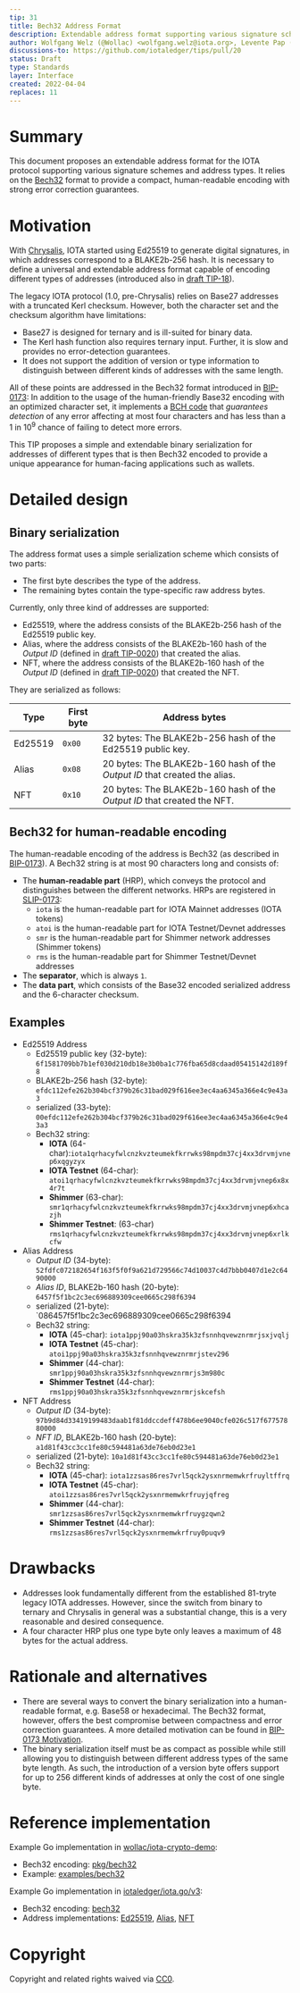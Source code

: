 ```yaml
---
tip: 31
title: Bech32 Address Format
description: Extendable address format supporting various signature schemes and address types
author: Wolfgang Welz (@Wollac) <wolfgang.welz@iota.org>, Levente Pap (@lzpap) <levente.pap@iota.org>
discussions-to: https://github.com/iotaledger/tips/pull/20
status: Draft
type: Standards
layer: Interface
created: 2022-04-04
replaces: 11
---
```


# Summary

This document proposes an extendable address format for the IOTA protocol supporting various signature schemes and address types. It relies on the [Bech32](https://github.com/bitcoin/bips/blob/master/bip-0173.mediawiki) format to provide a compact, human-readable encoding with strong error correction guarantees.

# Motivation

With [Chrysalis](https://roadmap.iota.org/chrysalis), IOTA started using Ed25519 to generate digital signatures, in which addresses correspond to a BLAKE2b-256 hash. It is necessary to define a universal and extendable address format capable of encoding different types of addresses (introduced also in [draft TIP-18](https://github.com/iotaledger/tips/pull/38)).

The legacy IOTA protocol (1.0, pre-Chrysalis) relies on Base27 addresses with a truncated Kerl checksum. However, both the character set and the checksum algorithm have limitations:
- Base27 is designed for ternary and is ill-suited for binary data.
- The Kerl hash function also requires ternary input. Further, it is slow and provides no error-detection guarantees.
- It does not support the addition of version or type information to distinguish between different kinds of addresses with the same length.

All of these points are addressed in the Bech32 format introduced in [BIP-0173](https://github.com/bitcoin/bips/blob/master/bip-0173.mediawiki): In addition to the usage of the human-friendly Base32 encoding with an optimized character set, it implements a [BCH code](https://en.wikipedia.org/wiki/BCH_code) that _guarantees detection_ of any error affecting at most four characters and has less than a 1 in 10<sup>9</sup> chance of failing to detect more errors.

This TIP proposes a simple and extendable binary serialization for addresses of different types that is then Bech32 encoded to provide a unique appearance for human-facing applications such as wallets.

# Detailed design

## Binary serialization

The address format uses a simple serialization scheme which consists of two parts:

   - The first byte describes the type of the address.
   - The remaining bytes contain the type-specific raw address bytes.

Currently, only three kind of addresses are supported:
 - Ed25519, where the address consists of the BLAKE2b-256 hash of the Ed25519 public key.
 - Alias, where the address consists of the BLAKE2b-160 hash of the <i>Output ID</i> (defined in [draft TIP-0020](https://github.com/lzpap/tips/blob/tx-updates/tips/TIP-0020/tip-0020.md#utxo-input)) that created the alias.
 - NFT, where the address consists of the BLAKE2b-160 hash of the <i>Output ID</i> (defined in [draft TIP-0020](https://github.com/lzpap/tips/blob/tx-updates/tips/TIP-0020/tip-0020.md#utxo-input)) that created the NFT.

They are serialized as follows:

| Type    | First byte | Address bytes                                                                  |
|---------|------------|--------------------------------------------------------------------------------|
| Ed25519 | `0x00`     | 32 bytes: The BLAKE2b-256 hash of the Ed25519 public key.                      |
| Alias   | `0x08`     | 20 bytes: The BLAKE2b-160 hash of the <i>Output ID</i> that created the alias. |
| NFT     | `0x10`     | 20 bytes: The BLAKE2b-160 hash of the <i>Output ID</i> that created the NFT.   |


## Bech32 for human-readable encoding

The human-readable encoding of the address is Bech32 (as described in [BIP-0173](https://github.com/bitcoin/bips/blob/master/bip-0173.mediawiki)). A Bech32 string is at most 90 characters long and consists of:

- The **human-readable part** (HRP), which conveys the protocol and distinguishes between the different networks. HRPs are registered in [SLIP-0173]( https://github.com/satoshilabs/slips/blob/master/slip-0173.md):
   - `iota` is the human-readable part for IOTA Mainnet addresses (IOTA tokens)
   - `atoi` is the human-readable part for IOTA Testnet/Devnet addresses
  -  `smr` is the human-readable part for Shimmer network addresses (Shimmer tokens)
  -  `rms` is the human-readable part for Shimmer Testnet/Devnet addresses
- The **separator**, which is always `1`.
- The **data part**, which consists of the Base32 encoded serialized address and the 6-character checksum.

## Examples
- Ed25519 Address
  - Ed25519 public key (32-byte): `6f1581709bb7b1ef030d210db18e3b0ba1c776fba65d8cdaad05415142d189f8`
  - BLAKE2b-256 hash (32-byte): `efdc112efe262b304bcf379b26c31bad029f616ee3ec4aa6345a366e4c9e43a3`
  - serialized (33-byte): `00efdc112efe262b304bcf379b26c31bad029f616ee3ec4aa6345a366e4c9e43a3`
  - Bech32 string:
    - **IOTA** (64-char):`iota1qrhacyfwlcnzkvzteumekfkrrwks98mpdm37cj4xx3drvmjvnep6xqgyzyx`
    - **IOTA Testnet** (64-char): `atoi1qrhacyfwlcnzkvzteumekfkrrwks98mpdm37cj4xx3drvmjvnep6x8x4r7t`
    - **Shimmer** (63-char): `smr1qrhacyfwlcnzkvzteumekfkrrwks98mpdm37cj4xx3drvmjvnep6xhcazjh`
    - **Shimmer Testnet**: (63-char) `rms1qrhacyfwlcnzkvzteumekfkrrwks98mpdm37cj4xx3drvmjvnep6xrlkcfw`
- Alias Address
  - _Output ID_ (34-byte): `52fdfc072182654f163f5f0f9a621d729566c74d10037c4d7bbb0407d1e2c6490000`
  - _Alias ID_, BLAKE2b-160 hash (20-byte): `6457f5f1bc2c3ec696889309cee0665c298f6394`
  - serialized (21-byte): `086457f5f1bc2c3ec696889309cee0665c298f6394
  - Bech32 string:
    - **IOTA** (45-char): `iota1ppj90a03hskra35k3zfsnnhqvewznrmrjsxjvqlj`
    - **IOTA Testnet** (45-char): `atoi1ppj90a03hskra35k3zfsnnhqvewznrmrjstev296`
    - **Shimmer** (44-char): `smr1ppj90a03hskra35k3zfsnnhqvewznrmrjs3m980c`
    - **Shimmer Testnet** (44-char): `rms1ppj90a03hskra35k3zfsnnhqvewznrmrjskcefsh`
- NFT Address
  - _Output ID_ (34-byte): `97b9d84d33419199483daab1f81ddccdeff478b6ee9040cfe026c517f67757880000`
  - _NFT ID_, BLAKE2b-160 hash (20-byte): `a1d81f43cc3cc1fe80c594481a63de76eb0d23e1`
  - serialized (21-byte): `10a1d81f43cc3cc1fe80c594481a63de76eb0d23e1`
  - Bech32 string:
    - **IOTA** (45-char): `iota1zzsas86res7vrl5qck2ysxnrmemwkrfruyltffrq`
    - **IOTA Testnet** (45-char): `atoi1zzsas86res7vrl5qck2ysxnrmemwkrfruyjqfreg`
    - **Shimmer** (44-char): `smr1zzsas86res7vrl5qck2ysxnrmemwkrfruygzqwn2`
    - **Shimmer Testnet** (44-char): `rms1zzsas86res7vrl5qck2ysxnrmemwkrfruy0puqv9`

# Drawbacks

- Addresses look fundamentally different from the established 81-tryte legacy IOTA addresses. However, since the switch from binary to ternary and Chrysalis in general was a substantial change, this is a very reasonable and desired consequence.
- A four character HRP plus one type byte only leaves a maximum of 48 bytes for the actual address.

# Rationale and alternatives

- There are several ways to convert the binary serialization into a human-readable format, e.g. Base58 or hexadecimal. The Bech32 format, however, offers the best compromise between compactness and error correction guarantees. A more detailed motivation can be found in [BIP-0173 Motivation](https://github.com/bitcoin/bips/blob/master/bip-0173.mediawiki#motivation).
- The binary serialization itself must be as compact as possible while still allowing you to distinguish between different address types of the same byte length. As such, the introduction of a version byte offers support for up to 256 different kinds of addresses at only the cost of one single byte.

# Reference implementation

Example Go implementation in [wollac/iota-crypto-demo](https://github.com/Wollac/iota-crypto-demo):
- Bech32 encoding: [pkg/bech32](https://github.com/Wollac/iota-crypto-demo/tree/master/pkg/bech32)
- Example: [examples/bech32](https://github.com/Wollac/iota-crypto-demo/tree/master/examples/bech32)

Example Go implementation in [iotaledger/iota.go/v3](https://github.com/iotaledger/iota.go/tree/v3):
 - Bech32 encoding: [bech32](https://github.com/iotaledger/iota.go/tree/v3/bech32)
 - Address implementations: [Ed25519](https://github.com/iotaledger/iota.go/blob/v3/address_ed25519.go), [Alias](https://github.com/iotaledger/iota.go/blob/v3/address_alias.go), [NFT](https://github.com/iotaledger/iota.go/blob/v3/address_nft.go)

# Copyright

Copyright and related rights waived via [CC0](https://creativecommons.org/publicdomain/zero/1.0/).
